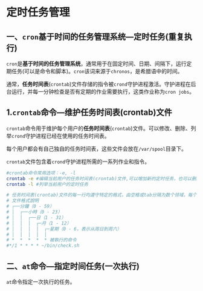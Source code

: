 # 定时任务管理

## 一、`cron`基于时间的任务管理系统—定时任务(重复执行)

`cron`是**基于时间的任务管理系统**，通常用于在固定时间、日期、间隔下，运行定期任务(可以是命令和脚本)。`cron`该词来源于`chronos`，是希腊语中的时间。

通常，**任务时间表**(`crontab`)文件存储的指令被`crond`守护进程激活。守护进程在后台运行，并每一分钟检查是否有定期的作业需要执行，这类作业称为`cron jobs`。

## 1.`crontab`命令—维护任务时间表(crontab)文件

`crontab`命令用于维护每个用户的**任务时间表**(`crontab`)文件。可以修改、删除、列举`crond`守护进程已经在使用的任务时间表。

每个用户都会有自己独自的任务时间表，这些文件会放在`/var/spool`目录下。

`crontab`文件包含着`crond`守护进程所需的一系列作业和指令。

```bash
#crontab命令常用选项：-e, -l
crontab -e #编辑当前用户的任务时间表(crontab)文件,可以增加新的定时任务，也可以删除定时任务
crontab -l #列举当前用户的定时任务

# 任务时间表(crontab)文件的每一行均遵守特定的格式，由空格或tab分隔为数个领域，每个领域可以放置单一或多个数值。如下：
# 文件格式說明
# ┌──分鐘（0 - 59）
# │  ┌──小時（0 - 23）
# │  │  ┌──日（1 - 31）
# │  │  │  ┌─月（1 - 12）
# │  │  │  │  ┌─星期（0 - 6，表示从周日到周六）
# │  │  │  │  │
# *  *  *  *  * 被執行的命令
#*/1 * * * * ~/bin/check.sh
```



## 二、`at`命令—指定时间任务(一次执行)

`at`命令指定一次执行的任务。